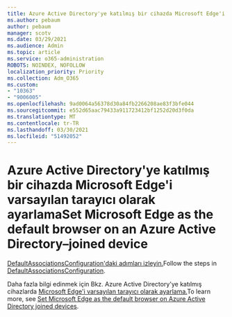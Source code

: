 ```yaml
---
title: Azure Active Directory'ye katılmış bir cihazda Microsoft Edge'i varsayılan tarayıcı olarak ayarlama
ms.author: pebaum
author: pebaum
manager: scotv
ms.date: 03/29/2021
ms.audience: Admin
ms.topic: article
ms.service: o365-administration
ROBOTS: NOINDEX, NOFOLLOW
localization_priority: Priority
ms.collection: Adm_O365
ms.custom:
- "10363"
- "9006005"
ms.openlocfilehash: 9ad0064a56378d30a84fb2266208ae83f3bfe044
ms.sourcegitcommit: e552d65aac79433a911723412bf1252d20d3f0da
ms.translationtype: MT
ms.contentlocale: tr-TR
ms.lasthandoff: 03/30/2021
ms.locfileid: "51492052"
---
```

# <a name="set-microsoft-edge-as-the-default-browser-on-an-azure-active-directoryjoined-device"></a><span data-ttu-id="5c7d1-102">Azure Active Directory'ye katılmış bir cihazda Microsoft Edge'i varsayılan tarayıcı olarak ayarlama</span><span class="sxs-lookup"><span data-stu-id="5c7d1-102">Set Microsoft Edge as the default browser on an Azure Active Directory–joined device</span></span>

<span data-ttu-id="5c7d1-103">[DefaultAssociationsConfiguration'daki adımları izleyin.](https://go.microsoft.com/fwlink/?linkid=2132650)</span><span class="sxs-lookup"><span data-stu-id="5c7d1-103">Follow the steps in [DefaultAssociationsConfiguration](https://go.microsoft.com/fwlink/?linkid=2132650).</span></span>

<span data-ttu-id="5c7d1-104">Daha fazla bilgi edinmek için Bkz. Azure Active Directory'ye katılmış cihazlarda [Microsoft Edge'i varsayılan tarayıcı olarak ayarlama.](https://go.microsoft.com/fwlink/?linkid=2132440)</span><span class="sxs-lookup"><span data-stu-id="5c7d1-104">To learn more, see [Set Microsoft Edge as the default browser on Azure Active Directory joined devices](https://go.microsoft.com/fwlink/?linkid=2132440).</span></span>